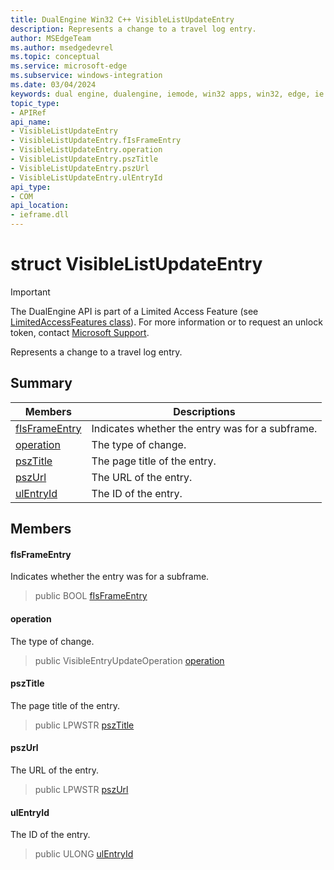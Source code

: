 ```yaml
---
title: DualEngine Win32 C++ VisibleListUpdateEntry
description: Represents a change to a travel log entry.
author: MSEdgeTeam
ms.author: msedgedevrel
ms.topic: conceptual
ms.service: microsoft-edge
ms.subservice: windows-integration
ms.date: 03/04/2024
keywords: dual engine, dualengine, iemode, win32 apps, win32, edge, ie mode, edge html, VisibleListUpdateEntry
topic_type: 
- APIRef
api_name:
- VisibleListUpdateEntry
- VisibleListUpdateEntry.fIsFrameEntry
- VisibleListUpdateEntry.operation
- VisibleListUpdateEntry.pszTitle
- VisibleListUpdateEntry.pszUrl
- VisibleListUpdateEntry.ulEntryId
api_type:
- COM
api_location:
- ieframe.dll
---
```


# struct VisibleListUpdateEntry

> [!IMPORTANT]
> The DualEngine API is part of a Limited Access Feature (see [LimitedAccessFeatures class](https://learn.microsoft.com/en-us/uwp/api/windows.applicationmodel.limitedaccessfeatures)). For more information or 
> to request an unlock token, contact [Microsoft Support](https://support.serviceshub.microsoft.com/supportforbusiness/create?sapId=d15d3aa2-0512-7cb8-1df9-86221f5cbfde).

Represents a change to a travel log entry.

## Summary

 Members                        | Descriptions
--------------------------------|---------------------------------------------
[fIsFrameEntry](#fisframeentry) | Indicates whether the entry was for a subframe.
[operation](#operation) | The type of change.
[pszTitle](#psztitle) | The page title of the entry.
[pszUrl](#pszurl) | The URL of the entry.
[ulEntryId](#ulentryid) | The ID of the entry.

## Members

#### fIsFrameEntry

Indicates whether the entry was for a subframe.

> public BOOL [fIsFrameEntry](#fisframeentry)

#### operation

The type of change.

> public VisibleEntryUpdateOperation [operation](#operation)

#### pszTitle

The page title of the entry.

> public LPWSTR [pszTitle](#psztitle)

#### pszUrl

The URL of the entry.

> public LPWSTR [pszUrl](#pszurl)

#### ulEntryId

The ID of the entry.

> public ULONG [ulEntryId](#ulentryid)

